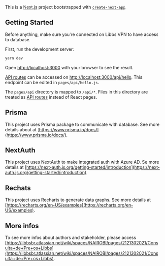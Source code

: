This is a [Next.js](https://nextjs.org/) project bootstrapped with [`create-next-app`](https://github.com/vercel/next.js/tree/canary/packages/create-next-app).

## Getting Started

Before anything, make sure you're connected on Libbs VPN to have access to database.

First, run the development server:

```bash
yarn dev
```

Open [http://localhost:3000](http://localhost:3000) with your browser to see the result.

[API routes](https://nextjs.org/docs/api-routes/introduction) can be accessed on [http://localhost:3000/api/hello](http://localhost:3000/api/hello). This endpoint can be edited in `pages/api/hello.js`.

The `pages/api` directory is mapped to `/api/*`. Files in this directory are treated as [API routes](https://nextjs.org/docs/api-routes/introduction) instead of React pages.

## Prisma

This project uses Prisma package to communicate with database. See more details about at [https://www.prisma.io/docs/](https://www.prisma.io/docs/).

## NextAuth

This project uses NextAuth to make integrated auth with Azure AD. Se more details at [https://next-auth.js.org/getting-started/introduction](https://next-auth.js.org/getting-started/introduction).

## Rechats

This project uses Recharts to generate data graphs. See more details at [https://recharts.org/en-US/examples](https://recharts.org/en-US/examples).

## More infos

To see more infos about authors and stakeholder, please access [https://libbsbr.atlassian.net/wiki/spaces/NAIROBI/pages/2121302021/Consulta+de+Pre+os+Libbs](https://libbsbr.atlassian.net/wiki/spaces/NAIROBI/pages/2121302021/Consulta+de+Pre+os+Libbs).